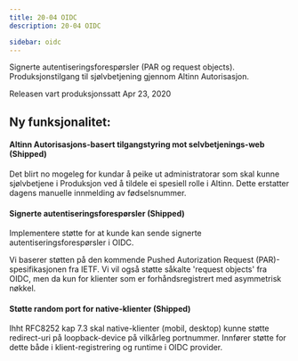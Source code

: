 ```yaml
---
title: 20-04 OIDC
description: 20-04 OIDC

sidebar: oidc
---
```



Signerte autentiseringsforespørsler (PAR og request objects). Produksjonstilgang til sjølvbetjening gjennom Altinn Autorisasjon.



Releasen vart produksjonssatt Apr 23, 2020

## Ny funksjonalitet:


#### Altinn Autorisasjons-basert tilgangstyring mot selvbetjenings-web (Shipped)

Det blirt no mogeleg for kundar å peike ut administratorar som skal kunne sjølvbetjene i Produksjon ved å tildele ei spesiell rolle i Altinn. Dette erstatter dagens manuelle innmelding av fødselsnummer.




#### Signerte autentiseringsforespørsler (Shipped)

Implementere støtte for at kunde kan sende signerte autentiseringsforespørsler i OIDC.

Vi baserer støtten på den kommende Pushed Autorization Request (PAR)-spesifikasjonen fra IETF. Vi vil også støtte såkalte 'request objects' fra OIDC, men da kun for klienter som er forhåndsregistrert med asymmetrisk nøkkel.




#### Støtte random port for native-klienter (Shipped)

Ihht RFC8252 kap 7.3 skal native-klienter (mobil, desktop) kunne støtte redirect-uri på loopback-device på vilkårleg portnummer. Innfører støtte for dette både i klient-registrering og runtime i OIDC provider.

